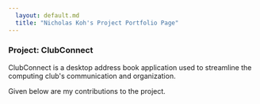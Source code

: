 ```yaml
---
  layout: default.md
  title: "Nicholas Koh's Project Portfolio Page"
---
```


### Project: ClubConnect

ClubConnect is a desktop address book application used to streamline the computing club's communication and organization.

Given below are my contributions to the project.
